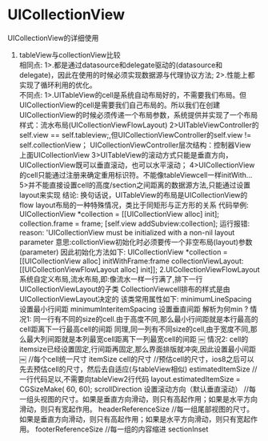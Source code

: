 # UICollectionView
UICollectionView的详细使用
1. tableView与collectionView比较 <br>
相同点:
1>.都是通过datasource和delegate驱动的(datasource和delegate)，因此在使用的时候必须实现数据源与代理协议方法;
2>.性能上都实现了循环利用的优化。<br>
不同点:
1>.UITableView的cell是系统自动布局好的，不需要我们布局。但UICollectionView的cell是需要我们自己布局的。所以我们在创建UICollectionView的时候必须传递一个布局参数，系统提供并实现了一个布局样式：流水布局(UICollectionViewFlowLayout)
2>UITableViewController的self.view == self.tableview;,但UICollectionViewController的self.view != self.collectionView；
UICollectionViewController层次结构：控制器View 上面UICollectionView
3>UITableView的滚动方式只能是垂直方向， UICollectionView既可以垂直滚动，也可以水平滚动；
4>UICollectionView的cell只能通过注册来确定重用标识符。不能像tableViewcell一样initWith...
5>并不能直接设置cell的高度/section之间距离的数据源方法,只能通过设置layout来实现
结论: 换句话说，UITableView的布局是UICollectionView的flow layout布局的一种特殊情况，类比于同矩形与正方形的关系
代码举例:
UICollectionView *collection = [[UICollectionView alloc] init];
collection.frame = frame;
[self.view addSubview:collection];
运行报错:
reason: 'UICollectionView must be initialized with a non-nil layout parameter
意思:collctionView初始化时必须要传一个非空布局(layout)参数(parameter)
因此初始化方法如下:
UICollectionView *collection = [[UICollectionView alloc] initWithFrame:frame collectionViewLayout:[[UICollectionViewFlowLayout alloc] init]];
2.UICollectionViewFlowLayout
系统自定义布局,流水布局,即:像流水一样一行满了,排下一行
UICollectionViewLayout的子类
CollectionViewcell排布的样式是由UICollectionViewLayout决定的
该类常用属性如下:
minimumLineSpacing  设置最小行间距
minimumInteritemSpacing 设置垂直间距
解析为何min ?
情况1:
同一行有不同的size的cell.由于高度不同,那么最小行间距就是本行最高的cell距离下一行最高cell的间距
同理,同一列有不同size的cell,由于宽度不同,那么最大列间距就是本列最宽cell距离下一列最宽cell的间距
￼
情况2:
cell的itemsize已经设置固定,行间距再固定,那么界面排版就冲突,因此设置最小间距
￼
//每个cell统一尺寸
itemSize cell的尺寸
//预估cell的尺寸，ios8之后可以先去预估cell的尺寸，然后去自适应(与tableView相似)
estimatedItemSize
//一行代码足以,不需要向tableView2行代码
layout.estimatedItemSize = CGSizeMake( 60, 60);
scrollDirection 设置滚动方向（默认垂直滚动）
//每一组头视图的尺寸。如果是垂直方向滑动，则只有高起作用；如果是水平方向滑动，则只有宽起作用。
headerReferenceSize
//每一组尾部视图的尺寸。如果是垂直方向滑动，则只有高起作用；如果是水平方向滑动，则只有宽起作用。
footerReferenceSize
//每一组的内容缩进
sectionInset


